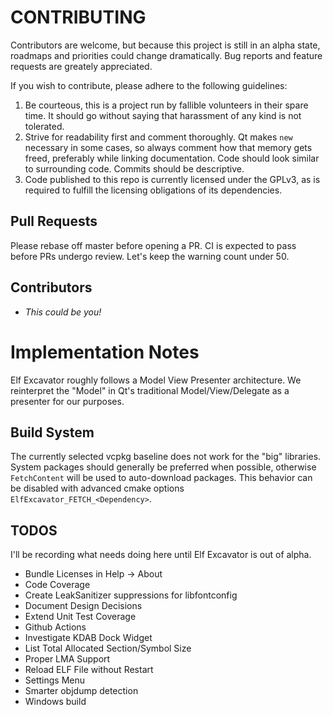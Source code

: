 CONTRIBUTING
============

Contributors are welcome, but because this project is still in an alpha state, roadmaps
and priorities could change dramatically. Bug reports and feature requests are greately
appreciated.

If you wish to contribute, please adhere to the following guidelines:

1. Be courteous, this is a project run by fallible volunteers in their spare time. It
should go without saying that harassment of any kind is not tolerated.
2. Strive for readability first and comment thoroughly. Qt makes `new` necessary in some
cases, so always comment how that memory gets freed, preferably while linking
documentation. Code should look similar to surrounding code. Commits should be
descriptive.
3. Code published to this repo is currently licensed under the GPLv3, as is required to
fulfill the licensing obligations of its dependencies.

Pull Requests
-------------
Please rebase off master before opening a PR. CI is expected to pass before PRs undergo
review. Let's keep the warning count under 50.

Contributors
------------
* _This could be you!_

Implementation Notes
====================

Elf Excavator roughly follows a Model View Presenter architecture. We reinterpret the
"Model" in Qt's traditional Model/View/Delegate as a presenter for our purposes.

Build System
------------

The currently selected vcpkg baseline does not work for the "big" libraries. System
packages should generally be preferred when possible, otherwise `FetchContent` will be
used to auto-download packages. This behavior can be disabled with advanced cmake
options `ElfExcavator_FETCH_<Dependency>`.

TODOS
-----
I'll be recording what needs doing here until Elf Excavator is out of alpha.

* Bundle Licenses in Help -> About
* Code Coverage
* Create LeakSanitizer suppressions for libfontconfig
* Document Design Decisions
* Extend Unit Test Coverage
* Github Actions
* Investigate KDAB Dock Widget
* List Total Allocated Section/Symbol Size
* Proper LMA Support
* Reload ELF File without Restart
* Settings Menu
* Smarter objdump detection
* Windows build
